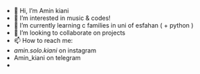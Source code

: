 - 👋 Hi, I’m Amin kiani
- 👀 I’m interested in music & codes!
- 🌱 I’m currently learning c families in uni of esfahan ( + python )
- 💞️ I’m looking to collaborate on projects
- 📫 How to reach me:
-  _amin.solo.kiani_  on instagram 
- Amin_kiani on telegram
- 

